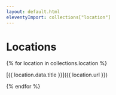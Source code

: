 ```yaml
---
layout: default.html
eleventyImport: collections["location"]
---
```

# Locations 

{% for location in collections.location %}

   [{{ location.data.title }}]({{ location.url }})

{% endfor %}

